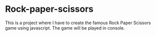 # Rock-paper-scissors
This is a project where I have to create the famous Rock Paper Scissors game using javascript. The game will be played in console.

